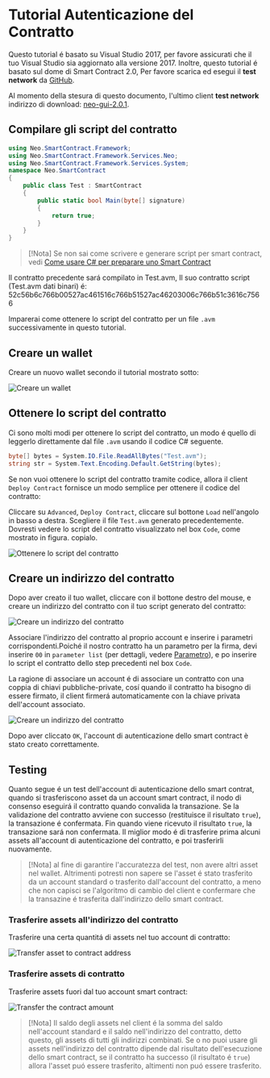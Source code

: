 # Tutorial Autenticazione del Contratto

Questo tutorial é basato su Visual Studio 2017, per favore assicurati che il tuo Visual Studio sia aggiornato alla versione 2017. Inoltre, questo tutorial é basato sul dome di Smart Contract 2.0, Per favore scarica ed esegui il **test network** da [GitHub](https://github.com/neo-project/neo-gui/releases).

Al momento della stesura di questo documento, l'ultimo client **test network** indirizzo di download: [neo-gui-2.0.1](https://github.com/neo-project/neo-gui/releases/download/v2.0.1/neo-gui-windows.zip).

## Compilare gli script del contratto

```c#
using Neo.SmartContract.Framework;
using Neo.SmartContract.Framework.Services.Neo;
using Neo.SmartContract.Framework.Services.System;
namespace Neo.SmartContract
{
    public class Test : SmartContract
    {
        public static bool Main(byte[] signature)
        {
            return true;
        }
    }
}
```

> [!Nota]
> Se non sai come scrivere e generare script per smart contract, vedi  [Come usare C# per preparare uno Smart Contract](../getting-started.md)
>

Il contratto precedente sará compilato in Test.avm, Il suo contratto script (Test.avm dati binari) é:
 52c56b6c766b00527ac461516c766b51527ac46203006c766b51c3616c7566

Imparerai come ottenere lo script del contratto per un file `.avm` successivamente in questo tutorial.

## Creare un wallet

Creare un nuovo wallet secondo il tutorial mostrato sotto:

![Creare un wallet](/assets/verify_1.png)

## Ottenere lo script del contratto

Ci sono molti modi per ottenere lo script del contratto, un modo é quello di leggerlo direttamente dal file `.avm` usando il codice C# seguente.

```c#
byte[] bytes = System.IO.File.ReadAllBytes("Test.avm");
string str = System.Text.Encoding.Default.GetString(bytes);
```

Se non vuoi ottenere lo script del contratto tramite codice, allora il client `Deploy Contract` fornisce un modo semplice per ottenere il codice del contratto:

Cliccare su `Advanced`, `Deploy Contract`, cliccare sul bottone `Load` nell'angolo in basso a destra. Scegliere il file `Test.avm` generato precedentemente. Dovresti vedere lo script del contratto visualizzato nel box `Code`, come mostrato in figura. copialo.

![Ottenere lo script del contratto](/assets/verify_5.png)

## Creare un indirizzo del contratto

Dopo aver creato il tuo wallet, cliccare con il bottone destro del mouse, e creare un indirizzo del contratto con il tuo script generato del contratto:

![Creare un indirizzo del contratto](/assets/verify_6.png)

Associare l'indirizzo del contratto al proprio account e inserire i parametri corrispondenti.Poiché il nostro contratto ha un parametro per la firma, devi inserire `00` in `parameter list` (per dettagli, vedere [Parametro](Parameter.md)), e po inserire lo script el contratto dello step precedenti nel box `Code`. 

La ragione di associare un account é di associare un contratto con una coppia di chiavi pubbliche-private, cosí quando il contratto ha bisogno di essere firmato, il client firmerá automaticamente con la chiave privata dell'account associato.

![Creare un indirizzo del contratto](/assets/verify_7.png)

Dopo aver cliccato `OK`, l'account di autenticazione dello smart contract è stato creato correttamente.

## Testing

Quanto segue é un test dell'account di autenticazione dello smart contrat, quando si trasferiscono asset da un account smart contract, il nodo di consenso eseguirá il contratto quando convalida la transazione. Se la validazione del contratto avviene con successo (restituisce il risultato `true`), la transazione é confermata. Fin quando viene ricevuto il risultato `true`, la transazione sará non confermata. Il miglior modo é di trasferire prima alcuni assets all'account di autenticazione del contratto, e poi trasferirli nuovamente.

> [!Nota]
> al fine di garantire l'accuratezza del test, non avere altri asset nel wallet. Altrimenti potresti non sapere se l'asset é stato trasferito da un account standard o trasferito dall'account del contratto, a meno che non capisci se l'algoritmo di cambio del client e confermare che la transazine é trasferita dall'indirizzo dello smart contract.


### Trasferire assets all'indirizzo del contratto

Trasferire una certa quantitá di assets nel tuo account di contratto:

![Transfer asset to contract address](/assets/verify_9.png)

### Trasferire assets di contratto

Trasferire assets fuori dal tuo account smart contract:

![Transfer the contract amount](/assets/verify_10.png)



> [!Nota]
> Il saldo degli assets nel client é la somma del saldo nell'account standard e il saldo nell'indirizzo del contratto, detto questo, gli assets di tutti gli indirizzi combinati. Se o no puoi usare gli assets nell'indirizzo del contratto dipende dal risultato dell'esecuzione dello smart contract, se il contratto ha successo (il risultato é `true`) allora l'asset puó essere trasferito, altimenti non puó essere trasferito.
